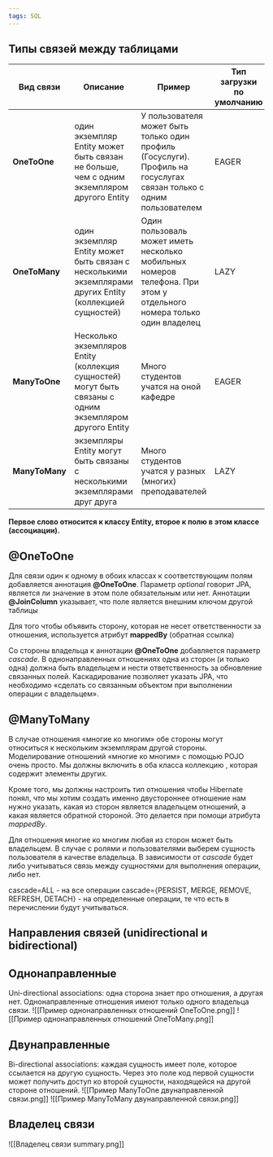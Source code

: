 ```yaml
---
tags: SQL
---
```

## Типы связей между таблицами


| Вид связи  | Описание                                                                                                 | Пример                                                                                                               | Тип загрузки по умолчанию |
|------------|----------------------------------------------------------------------------------------------------------|----------------------------------------------------------------------------------------------------------------------|---------------------------|
| **OneToOne**   | один экземпляр Entity может быть связан не больше, чем с одним экземпляром другого Entity                | У пользователя может быть только один профиль (Госуслуги). Профиль на госуслугах связан только с одним пользователем | EAGER                     |
| **OneToMany**  | один экземпляр Entity может быть связан с несколькими экземплярами других Entity (коллекцией сущностей)  | Один пользоваль может иметь несколько мобильных номеров телефона. При этом у отдельного номера только один владелец  | LAZY                      |
| **ManyToOne**  | Несколько экземпляров Entity (коллекция сущностей) могут быть связаны с одним экземпляром другого Entity | Много студентов учатся на оной кафедре                                                                               | EAGER                     |
| **ManyToMany** | экземпляры Entity могут быть связаны с несколькими экземплярами друг друга                               | Много студентов учатся у разных (многих) преподавателей                                                              | LAZY                      |

**Первое слово относится к классу Entity, второе к полю в этом классе (ассоциации).**

## @OneToOne
Для связи один к одному в обоих классах к соответствующим полям добавляется аннотация **@OneToOne**. Параметр *optional* говорит JPA, является ли значение в этом поле обязательным или нет. Аннотации **@JoinColumn** указывает, что поле является внешним ключом другой таблицы

Для того чтобы объявить сторону, которая не несет ответственности за отношения, используется атрибут **mappedBy** (обратная ссылка)

Со стороны владельца к аннотации **@OneToOne** добавляется параметр *cascade*. В однонаправленных отношениях одна из сторон (и только одна) должна быть владельцем и нести ответственность за обновление связанных полей. Каскадирование позволяет указать JPA, что необходимо «сделать со связанным объектом при выполнении операции с владельцем».
## @ManyToMany
В случае отношения «многие ко многим» обе стороны могут относиться к нескольким экземплярам другой стороны.
Моделирование отношений «многие ко многим» с помощью POJO очень просто. Мы должны включить в оба класса коллекцию , которая содержит элементы других.

Кроме того, мы должны настроить тип отношения чтобы Hibernate понял, что мы хотим создать именно двустороннее отношение нам нужно указать, какая из сторон является владельцем отношений, а какая является обратной стороной. Это делается при помощи атрибута *mappedBy*.

Для отношения многие ко многим любая из сторон может быть владельцем. В случае с ролями и пользователями выберем сущность пользователя в качестве владельца.
В зависимости от *cascade* будет либо учитываться связь между сущностями для выполнения операции, либо нет.

cascade=ALL - на все операции
cascade={PERSIST, MERGE, REMOVE, REFRESH, DETACH} - на определенные операции,
те что есть в перечислении будут учитываться.

## Направления связей (unidirectional и bidirectional)

## Однонаправленные

Uni-directional associations: одна сторона знает про отношения, а другая нет. Однонаправленные отношения имеют только одного владельца связи.
![[Пример однонаправленных отношений OneToOne.png]]
![[Пример однонаправленных отношений OneToMany.png]]
## Двунаправленные
Bi-directional associations: каждая сущность имеет поле, которое
ссылается на другую сущность. Через это поле код первой сущности может получить доступ ко второй сущности, находящейся на другой стороне отношений.
![[Пример ManyToOne двунаправленной связи.png]]
![[Пример ManyToMany двунаправленной связи.png]]
## Владелец связи
![[Владелец связи summary.png]]
